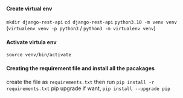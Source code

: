 #### Create virtual env
`mkdir django-rest-api`
`cd django-rest-api`
`python3.10 -m venv venv`  (`virtualenv venv -p python3` / `python3 -m virtualenv venv`)

#### Activate virtula env
`source venv/bin/activate`

#### Creating the requirement file and install all the pacakages
create the file as `requirements.txt`
then run `pip install -r requirements.txt`
pip upgrade if want, `pip install --upgrade pip`